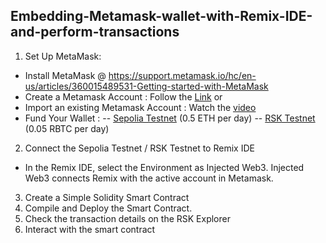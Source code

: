 ## Embedding-Metamask-wallet-with-Remix-IDE-and-perform-transactions
1. Set Up MetaMask:
 - Install MetaMask @ https://support.metamask.io/hc/en-us/articles/360015489531-Getting-started-with-MetaMask
- Create a Metamask Account : Follow the [Link](https://ethereum.stackexchange.com/questions/148830/i-need-a-whole-new-metamask-account-with-a-whole-new-seed-phrase#:~:text=Choose%20%22Create%20a%20Wallet%22%20and,offline%20in%20a%20secure%20place)
  or
- Import an existing Metamask Account : Watch the [video](https://www.youtube.com/watch?v=GS1asrK0glI)
- Fund Your Wallet :
  -- [Sepolia Testnet](https://github.com/LifnaJos/Getting-funds-from-Testnets-to-Metamask-Wallet#steps-to-get-funds-from-sepolia-testnet) (0.5 ETH per day)
  -- [RSK Testnet](https://github.com/LifnaJos/Getting-funds-from-Testnets-to-Metamask-Wallet#steps-to-get-funds-from-rsk-testnet)  (0.05 RBTC per day)
2. Connect the Sepolia Testnet  / RSK Testnet to Remix IDE
- In the Remix IDE, select the Environment as Injected Web3. Injected Web3 connects Remix with the active account in Metamask.
3. Create a Simple Solidity Smart Contract
4. Compile and Deploy the Smart Contract.
5. Check the transaction details on the RSK Explorer
6. Interact with the smart contract 
